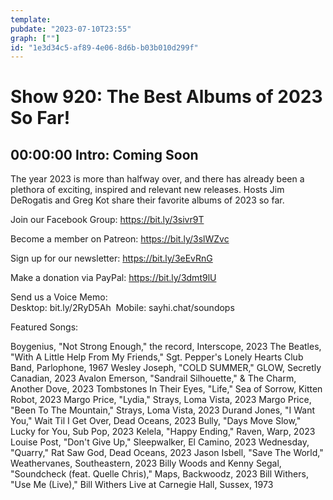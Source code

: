 ```yaml
---
template: 
pubdate: "2023-07-10T23:55"
graph: [""]
id: "1e3d34c5-af89-4e06-8d6b-b03b010d299f"
---
```






# Show 920: The Best Albums of 2023 So Far!



## 00:00:00 Intro: Coming Soon

The year 2023 is more than halfway over, and there has already been a plethora of exciting, inspired and relevant new releases. Hosts Jim DeRogatis and Greg Kot share their favorite albums of 2023 so far.

Join our Facebook Group: https://bit.ly/3sivr9T

Become a member on Patreon: https://bit.ly/3slWZvc

Sign up for our newsletter: https://bit.ly/3eEvRnG

Make a donation via PayPal: https://bit.ly/3dmt9lU

Send us a Voice Memo: Desktop: bit.ly/2RyD5Ah  Mobile: sayhi.chat/soundops



Featured Songs:

Boygenius, "Not Strong Enough," the record, Interscope, 2023
The Beatles, "With A Little Help From My Friends," Sgt. Pepper's Lonely Hearts Club Band, Parlophone, 1967
Wesley Joseph, "COLD SUMMER," GLOW, Secretly Canadian, 2023
Avalon Emerson, "Sandrail Silhouette," & The Charm, Another Dove, 2023
Tombstones In Their Eyes, "Life," Sea of Sorrow, Kitten Robot, 2023
Margo Price, "Lydia," Strays, Loma Vista, 2023
Margo Price, "Been To The Mountain," Strays, Loma Vista, 2023
Durand Jones, "I Want You," Wait Til I Get Over, Dead Oceans, 2023
Bully, "Days Move Slow," Lucky for You, Sub Pop, 2023
Kelela, "Happy Ending," Raven, Warp, 2023
Louise Post, "Don't Give Up," Sleepwalker, El Camino, 2023
Wednesday, "Quarry," Rat Saw God, Dead Oceans, 2023
Jason Isbell, "Save The World," Weathervanes, Southeastern, 2023
Billy Woods and Kenny Segal, "Soundcheck (feat. Quelle Chris)," Maps, Backwoodz, 2023
Bill Withers, "Use Me (Live)," Bill Withers Live at Carnegie Hall, Sussex, 1973